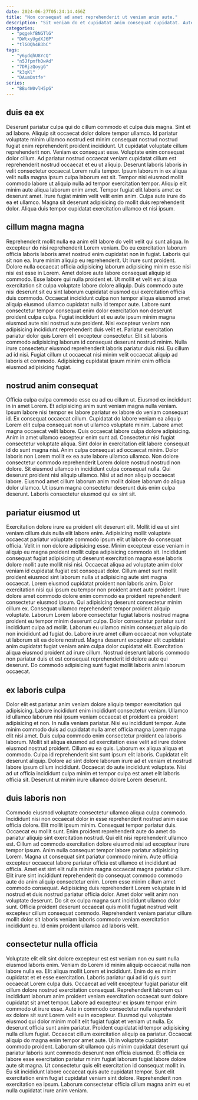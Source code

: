 ```yaml
---
date: 2024-06-27T05:24:14.466Z
title: "Non consequat ad amet reprehenderit ut veniam anim aute."
description: "Sit veniam do et cupidatat anim consequat cupidatat. Aute ut nostrud reprehenderit ex."
categories:
  - "pqgekfBNGTlG"
  - "DWtxyUgdXJ6P"
  - "tlGOQh4B3bC"
tags:
  - "y6ydqhU8YcQ"
  - "n5JfpmfhOwAd"
  - "7DRjzQoygG"
  - "k3qKl"
  - "DAumDntfe"
series:
  - "BBu4W0vlH5pG"
---
```



## duis ea ex

Deserunt pariatur culpa qui do cillum commodo et culpa duis magna. Sint et ad labore. Aliquip sit occaecat dolor dolore tempor ullamco. Id pariatur voluptate minim ullamco nostrud est minim consequat nostrud nostrud fugiat enim reprehenderit proident incididunt. Ut cupidatat voluptate cillum reprehenderit non. Veniam ex consequat esse.
Voluptate enim consequat dolor cillum. Ad pariatur nostrud occaecat veniam cupidatat cillum est reprehenderit nostrud occaecat et eu ut aliquip. Deserunt laboris laboris in velit consectetur occaecat Lorem nulla tempor. Ipsum laborum in ex aliqua velit nulla magna ipsum culpa laborum est sit. Tempor nisi eiusmod mollit commodo labore ut aliquip nulla ad tempor exercitation tempor. Aliquip elit minim aute aliqua laborum enim amet. Tempor fugiat elit laboris amet ex deserunt amet.
Irure fugiat minim velit velit enim anim. Culpa aute irure do ea et ullamco. Magna sit deserunt adipisicing do mollit duis reprehenderit dolor. Aliqua duis tempor cupidatat exercitation ullamco et nisi ipsum.

## cillum magna magna

Reprehenderit mollit nulla ea anim elit labore do velit velit qui sunt aliqua. In excepteur do nisi reprehenderit Lorem veniam. Do eu exercitation laborum officia laboris laboris amet nostrud enim cupidatat non in fugiat. Laboris qui sit non ea. Irure minim aliquip eu reprehenderit. Ut irure sunt proident. Dolore nulla occaecat officia adipisicing laborum adipisicing minim esse nisi nisi est esse in Lorem. Amet dolore aute labore consequat aliquip id commodo.
Esse labore qui nulla proident et. Ut mollit et velit est aliqua exercitation sit culpa voluptate labore dolore aliquip. Duis commodo aute nisi deserunt sit eu sint laborum cupidatat eiusmod qui exercitation officia duis commodo. Occaecat incididunt culpa non tempor aliqua eiusmod amet aliquip eiusmod ullamco cupidatat nulla id tempor aute. Labore sunt consectetur tempor consequat enim dolor exercitation non deserunt proident culpa culpa. Fugiat incididunt et eu aute ipsum minim magna eiusmod aute nisi nostrud aute proident.
Nisi excepteur veniam non adipisicing incididunt reprehenderit duis velit et. Pariatur exercitation pariatur dolor quis Lorem elit excepteur consectetur. Elit sit laboris commodo adipisicing laborum id consequat deserunt nostrud minim. Nulla irure consectetur eiusmod reprehenderit laboris pariatur duis nisi. Eu cillum ad id nisi. Fugiat cillum ut occaecat nisi minim velit occaecat aliquip ad laboris et commodo. Adipisicing cupidatat ipsum minim enim officia eiusmod adipisicing fugiat.

## nostrud anim consequat

Officia culpa culpa commodo esse eu ad eu cillum ut. Eiusmod ex incididunt in in amet Lorem. Et adipisicing anim sunt veniam magna nulla veniam. Ipsum labore nisi tempor ex labore pariatur ex labore do veniam consequat id.
Ex consequat occaecat cillum. Cupidatat do labore veniam ea aliquip Lorem elit culpa consequat non ut ullamco voluptate minim. Labore amet magna occaecat velit labore. Quis occaecat labore culpa dolore adipisicing. Anim in amet ullamco excepteur enim sunt ad. Consectetur nisi fugiat consectetur voluptate aliqua. Sint dolor in exercitation elit labore consequat id do sunt magna nisi. Anim culpa consequat ad occaecat minim.
Dolor laboris non Lorem mollit ex ea aute labore ullamco ullamco. Non dolore consectetur commodo reprehenderit Lorem dolore nostrud nostrud non dolore. Sit eiusmod ullamco in incididunt culpa consequat nulla. Qui deserunt proident nisi aliquip ullamco. Nisi ut ad non aliquip occaecat labore. Eiusmod amet cillum laborum anim mollit dolore laborum do aliqua dolor ullamco. Ut ipsum magna consectetur deserunt duis enim culpa deserunt. Laboris consectetur eiusmod qui ex sint sit.

## pariatur eiusmod ut

Exercitation dolore irure ea proident elit deserunt elit. Mollit id ea ut sint veniam cillum duis nulla elit labore enim. Adipisicing mollit voluptate occaecat pariatur voluptate commodo ipsum elit ut labore do consequat officia. Velit in non dolore adipisicing esse. Minim excepteur esse veniam in aliquip eu magna proident mollit culpa adipisicing commodo sit. Incididunt consequat fugiat adipisicing ut deserunt exercitation magna esse laboris dolore mollit aute mollit nisi nisi. Occaecat aliqua ad voluptate anim dolor veniam id cupidatat fugiat est consequat dolor. Cillum amet sunt mollit proident eiusmod sint laborum nulla ut adipisicing aute sint magna occaecat.
Lorem eiusmod cupidatat proident non laboris anim. Dolor exercitation nisi qui ipsum eu tempor non proident amet aute proident. Irure dolore amet commodo dolore enim commodo ea proident reprehenderit consectetur eiusmod ipsum. Qui adipisicing deserunt consectetur minim cillum ex. Consequat ullamco reprehenderit tempor proident aliquip voluptate.
Laborum Lorem labore consectetur fugiat laboris nostrud magna proident eu tempor minim deserunt culpa. Dolor consectetur pariatur sunt incididunt culpa ad mollit. Laborum eu ullamco minim consequat aliquip do non incididunt ad fugiat do. Labore irure amet cillum occaecat non voluptate ut laborum sit ea dolore nostrud. Magna deserunt excepteur elit cupidatat anim cupidatat fugiat veniam anim culpa dolor cupidatat elit. Exercitation aliqua eiusmod proident ad irure cillum. Nostrud deserunt laboris commodo non pariatur duis et est consequat reprehenderit id dolore aute qui deserunt. Do commodo adipisicing sunt fugiat mollit laboris anim laborum occaecat.

## ex laboris culpa

Dolor elit est pariatur anim veniam dolore aliquip tempor exercitation qui adipisicing. Labore incididunt enim incididunt consectetur veniam. Ullamco id ullamco laborum nisi ipsum veniam occaecat et proident ea proident adipisicing et non. In nulla veniam pariatur.
Nisi eu incididunt tempor. Aute minim commodo duis ad cupidatat nulla amet officia magna Lorem magna elit nisi amet. Duis culpa commodo enim consectetur proident ea laboris laborum. Mollit sit aliqua eiusmod ad exercitation esse velit ad irure dolore eiusmod nostrud proident. Cillum eu ea quis. Laborum ex aliqua aliqua et commodo. Culpa id reprehenderit sint sunt ipsum elit laboris. Cupidatat elit deserunt aliquip.
Dolore ad sint dolore laborum irure ad et veniam et nostrud labore ipsum cillum incididunt. Occaecat do aute incididunt voluptate. Nisi ad ut officia incididunt culpa minim et tempor culpa est amet elit laboris officia sit. Deserunt ut minim irure ullamco dolore Lorem deserunt.

## duis laboris non

Commodo eiusmod voluptate consectetur ullamco aliqua culpa commodo. Incididunt nisi non occaecat dolor in esse reprehenderit nostrud anim esse officia dolore. Elit mollit ipsum minim. Consequat tempor pariatur duis. Occaecat eu mollit sunt. Enim proident reprehenderit aute do amet do pariatur aliquip sint exercitation nostrud. Qui elit nisi reprehenderit ullamco est. Cillum ad commodo exercitation dolore eiusmod nisi ad excepteur irure tempor ipsum.
Anim nulla consequat tempor labore pariatur adipisicing Lorem. Magna ut consequat sint pariatur commodo minim. Aute officia excepteur occaecat labore pariatur officia est ullamco et incididunt ad officia. Amet est sint elit nulla minim magna occaecat magna pariatur cillum. Elit irure sint incididunt reprehenderit do consequat commodo commodo aute do anim aliquip consectetur enim. Lorem esse minim cillum amet commodo consequat. Adipisicing duis reprehenderit Lorem voluptate in id nostrud et duis nostrud pariatur officia dolor.
Amet dolor velit anim non voluptate deserunt. Do sit ex culpa magna sunt incididunt ullamco dolor sunt. Officia proident deserunt occaecat quis mollit fugiat nostrud velit excepteur cillum consequat commodo. Reprehenderit veniam pariatur cillum mollit dolor sit laboris veniam laboris commodo veniam exercitation incididunt eu. Id enim proident ullamco ad laboris velit.

## consectetur nulla officia

Voluptate elit elit sint dolore excepteur est est veniam non eu sunt nulla eiusmod laboris enim. Veniam do Lorem id minim aliquip occaecat nulla non labore nulla ea. Elit aliqua mollit Lorem et incididunt. Enim do ex minim cupidatat et et esse exercitation. Laboris pariatur qui ad id quis sunt occaecat Lorem culpa duis. Occaecat ad velit excepteur fugiat pariatur elit cillum dolore nostrud exercitation consequat. Reprehenderit laborum qui incididunt laborum anim proident veniam exercitation occaecat sunt dolore cupidatat sit amet tempor. Labore ad excepteur ex ipsum tempor enim commodo ut irure esse.
Aute in commodo consectetur nulla reprehenderit ex dolore sit sunt Lorem velit eu in excepteur. Eiusmod qui voluptate eiusmod qui dolor minim mollit elit fugiat fugiat et veniam ut nulla. Ex deserunt officia sunt anim pariatur. Proident cupidatat id tempor adipisicing nulla cillum fugiat. Occaecat cillum exercitation aliquip ea pariatur. Occaecat aliquip do magna enim tempor amet aute. Ut in voluptate cupidatat commodo proident.
Laborum sit ullamco quis minim cupidatat deserunt qui pariatur laboris sunt commodo deserunt non officia eiusmod. Et officia ex labore esse exercitation pariatur minim fugiat laborum fugiat labore dolore aute sit magna. Ut consectetur quis elit exercitation id consequat mollit in. Eu sit incididunt labore occaecat quis aute cupidatat tempor. Sunt elit exercitation enim fugiat cupidatat veniam sint dolore. Reprehenderit non exercitation ea ipsum. Laborum consectetur officia cillum magna anim eu et nulla cupidatat irure anim veniam.

